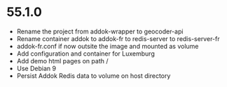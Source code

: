 
# 55.1.0
  - Rename the project from addok-wrapper to geocoder-api
  - Rename container addok to addok-fr to redis-server to redis-server-fr
  - addok-fr.conf if now outsite the image and mounted as volume
  - Add configuration and container for Luxemburg
  - Add demo html pages on path /
  - Use Debian 9
  - Persist Addok Redis data to volume on host directory
